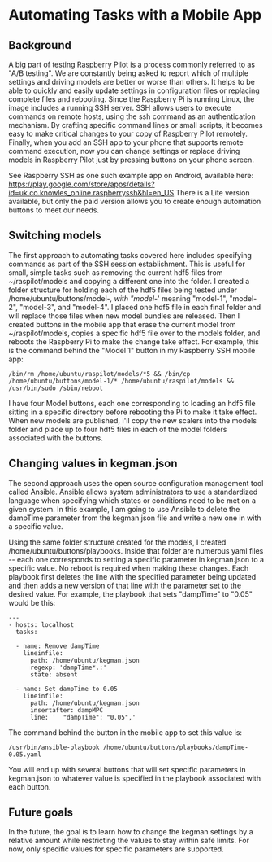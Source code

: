 # Automating Tasks with a Mobile App

## Background

A big part of testing Raspberry Pilot is a process commonly referred to as "A/B testing". We are constantly being asked to report which of multiple settings and driving models are better or worse than others. It helps to be able to quickly and easily update settings in configuration files or replacing complete files and rebooting. Since the Raspberry Pi is running Linux, the image includes a running SSH server. SSH allows users to execute commands on remote hosts, using the ssh command as an authentication mechanism. By crafting specific command lines or small scripts, it becomes easy to make critical changes to your copy of Raspberry Pilot remotely. Finally, when you add an SSH app to your phone that supports remote command execution, now you can change settings or replace driving models in Raspberry Pilot just by pressing buttons on your phone screen.

See Raspberry SSH as one such example app on Android, available here: https://play.google.com/store/apps/details?id=uk.co.knowles_online.raspberryssh&hl=en_US There is a Lite version available, but only the paid version allows you to create enough automation buttons to meet our needs.

## Switching models

The first approach to automating tasks covered here includes specifying commands as part of the SSH session establishment. This is useful for small, simple tasks such as removing the current hdf5 files from ~/raspilot/models and copying a different one into the folder. I created a folder structure for holding each of the hdf5 files being tested under /home/ubuntu/buttons/model-*, with "model-*' meaning "model-1", "model-2", "model-3", and "model-4". I placed one hdf5 file in each final folder and will replace those files when new model bundles are released. Then I created buttons in the mobile app that erase the current model from ~/raspilot/models, copies a specific hdf5 file over to the models folder, and reboots the Raspberry Pi to make the change take effect. For example, this is the command behind the "Model 1" button in my Raspberry SSH mobile app:

`/bin/rm /home/ubuntu/raspilot/models/*5 && /bin/cp /home/ubuntu/buttons/model-1/* /home/ubuntu/raspilot/models && /usr/bin/sudo /sbin/reboot`

I have four Model buttons, each one corresponding to loading an hdf5 file sitting in a specific directory before rebooting the Pi to make it take effect. When new models are published, I'll copy the new scalers into the models folder and place up to four hdf5 files in each of the model folders associated with the buttons.

## Changing values in kegman.json

The second approach uses the open source configuration management tool called Ansible. Ansible allows system administrators to use a standardized language when specifying which states or conditions need to be met on a given system. In this example, I am going to use Ansible to delete the dampTime parameter from the kegman.json file and write a new one in with a specific value. 

Using the same folder structure created for the models, I created /home/ubuntu/buttons/playbooks. Inside that folder are numerous yaml files -- each one corresponds to setting a specific parameter in kegman.json to a specific value. No reboot is required when making these changes. Each playbook first deletes the line with the specified parameter being updated and then adds a new version of that line with the parameter set to the desired value. For example, the playbook that sets "dampTime" to "0.05" would be this:

```
---
- hosts: localhost
  tasks:

  - name: Remove dampTime
    lineinfile:
      path: /home/ubuntu/kegman.json
      regexp: 'dampTime*.:'
      state: absent

  - name: Set dampTime to 0.05
    lineinfile:
      path: /home/ubuntu/kegman.json
      insertafter: dampMPC
      line: '  "dampTime": "0.05",'
```

The command behind the button in the mobile app to set this value is:

`/usr/bin/ansible-playbook /home/ubuntu/buttons/playbooks/dampTime-0.05.yaml`

You will end up with several buttons that will set specific parameters in kegman.json to whatever value is specified in the playbook associated with each button.

## Future goals

In the future, the goal is to learn how to change the kegman settings by a relative amount while restricting the values to stay within safe limits. For now, only specific values for specific parameters are supported.
